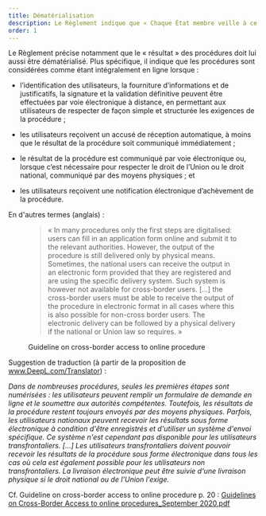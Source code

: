 ```yaml
---
title: Dématérialisation
description: Le Règlement indique que « Chaque État membre veille à ce que les utilisateurs puissent accéder à toutes les procédures énumérées à l’annexe II et les accomplir intégralement en ligne. »
order: 1
---
```


Le Règlement précise notamment que le « résultat » des procédures doit lui aussi être dématérialisé. Plus spécifique, il indique que les procédures sont considérées comme étant intégralement en ligne lorsque :

* l’identification des utilisateurs, la fourniture d’informations et de justificatifs, la signature et la validation définitive peuvent être effectuées par voie électronique à distance, en permettant aux utilisateurs de respecter de façon simple et structurée les exigences de la procédure ;

* les utilisateurs reçoivent un accusé de réception automatique, à moins que le résultat de la procédure soit communiqué immédiatement ;

* le résultat de la procédure est communiqué par voie électronique ou, lorsque c’est nécessaire pour respecter le droit de l’Union ou le droit national, communiqué par des moyens physiques ; et

* les utilisateurs reçoivent une notification électronique d’achèvement de la procédure.

En d'autres termes (anglais) :

<figure class="fr-quote">
	<blockquote>
		<p>« In many procedures only the first steps are digitalised: users can fill in an application form online and submit it to the relevant authorities. However, the output of the procedure is still delivered only by physical means. Sometimes, the national users can receive the output in an electronic form provided that they are registered and are using the specific delivery system. Such system is however not available for cross-border users. [...] the cross-border users must be able to receive the output of the procedure in electronic format in all cases where this is also possible for non-cross border users. The electronic delivery can be followed by a physical delivery if the national or Union law so requires. »</p>
	</blockquote>
	<figcaption>
		<p class=“fr-quote__source”>Guideline on cross-border access to online procedure</p>
	</figcaption>
</figure>

Suggestion de traduction (à partir de la proposition de www.DeepL.com/Translator) : 

*Dans de nombreuses procédures, seules les premières étapes sont numérisées : les utilisateurs peuvent remplir un formulaire de demande en ligne et le soumettre aux autorités compétentes. Toutefois, les résultats de la procédure restent toujours envoyés par des moyens physiques. Parfois, les utilisateurs nationaux peuvent recevoir les résultats sous forme électronique à condition d'être enregistrés et d'utiliser un système d'envoi spécifique. Ce système n'est cependant pas disponible pour les utilisateurs transfrontaliers. [...] Les utilisateurs transfrontaliers doivent pouvoir recevoir les résultats de la procédure sous forme électronique dans tous les cas où cela est également possible pour les utilisateurs non transfrontaliers. La livraison électronique peut être suivie d'une livraison physique si le droit national ou de l'Union l'exige.*

Cf. Guideline on cross-border access to online procedure p. 20 :
[Guidelines on Cross-Border Access to online procedures_September 2020.pdf](https://github.com/DISIC/design.numerique.gouv.fr/files/7846230/Guidelines.on.Cross-Border.Access.to.online.procedures_September.2020.pdf)
